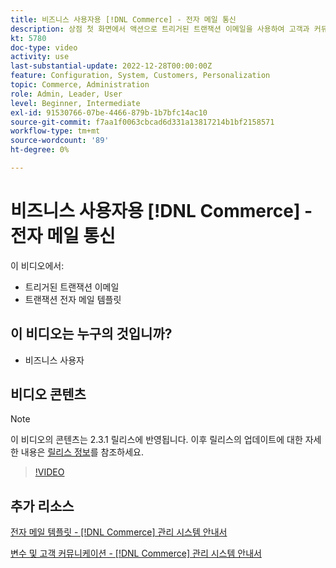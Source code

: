 ```yaml
---
title: 비즈니스 사용자용 [!DNL Commerce] - 전자 메일 통신
description: 상점 첫 화면에서 액션으로 트리거된 트랜잭션 이메일을 사용하여 고객과 커뮤니케이션합니다. 스토어에 대한 이메일 템플릿을 사용자 정의하고 구성합니다.
kt: 5780
doc-type: video
activity: use
last-substantial-update: 2022-12-28T00:00:00Z
feature: Configuration, System, Customers, Personalization
topic: Commerce, Administration
role: Admin, Leader, User
level: Beginner, Intermediate
exl-id: 91530766-07be-4466-879b-1b7bfc14ac10
source-git-commit: f7aa1f0063cbcad6d331a13817214b1bf2158571
workflow-type: tm+mt
source-wordcount: '89'
ht-degree: 0%

---
```


# 비즈니스 사용자용 [!DNL Commerce] - 전자 메일 통신

이 비디오에서:

- 트리거된 트랜잭션 이메일
- 트랜잭션 전자 메일 템플릿

## 이 비디오는 누구의 것입니까?

- 비즈니스 사용자

## 비디오 콘텐츠

>[!NOTE]
>
>이 비디오의 콘텐츠는 2.3.1 릴리스에 반영됩니다. 이후 릴리스의 업데이트에 대한 자세한 내용은 [릴리스 정보](https://experienceleague.adobe.com/docs/commerce-operations/release/notes/overview.html)를 참조하세요.

>[!VIDEO](https://video.tv.adobe.com/v/36190?quality=12&learn=on)

## 추가 리소스

[전자 메일 템플릿 - [!DNL Commerce] 관리 시스템 안내서](https://experienceleague.adobe.com/docs/commerce-admin/systems/communications/email-templates.html)

[변수 및 고객 커뮤니케이션 - [!DNL Commerce] 관리 시스템 안내서](https://experienceleague.adobe.com/docs/commerce-admin/systems/introduction.html#variables-and-customer-communications)
